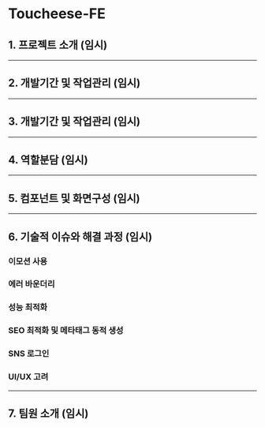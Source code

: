 # Toucheese-FE

## 1. 프로젝트 소개 (임시)

---

## 2. 개발기간 및 작업관리 (임시)

---

## 3. 개발기간 및 작업관리 (임시)

---

## 4. 역할분담 (임시)

---

## 5. 컴포넌트 및 화면구성 (임시)

---

## 6. 기술적 이슈와 해결 과정 (임시)

### 이모션 사용

### 에러 바운더리

### 성능 최적화

### SEO 최적화 및 메타태그 동적 생성

### SNS 로그인

### UI/UX 고려

---

## 7. 팀원 소개 (임시)

